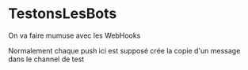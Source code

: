 # TestonsLesBots
On va faire mumuse avec les WebHooks

Normalement chaque push ici est supposé crée la copie d'un message dans le channel de test
